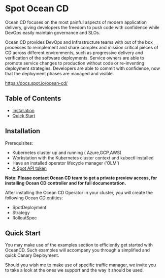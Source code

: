 # Spot Ocean CD 

Ocean CD focuses on the most painful aspects of modern application delivery, giving developers the freedom to push code with confidence while DevOps easily maintain governance and SLOs.

Ocean CD provides DevOps and Infrastructure teams with out of the box processes to reimplement and share complex and mission critical pieces of CD across different environments, such as progressive delivery and verification of the software deployments. Service owners are able to promote service changes to production without code or re-inventing deployment strategies. Developers are able to commit with confidence, now that the deployment phases are managed and visible.

https://docs.spot.io/ocean-cd/

## Table of Contents

- [Installation](#installation)
- [Quick Start](#quick-start)

## Installation

Prerequisites:
- Kubernetes cluster up and running ( Azure,GCP,AWS)
- Workstation with the Kubernetes cluster context and kubectl installed
- Have an installed operator lifecycle manager (‘OLM’)
- [A Spot API token](https://docs.spot.io/administration/api/create-api-token)

**Note: Please contact Ocean CD team to get a private preview access, for installing Ocean CD controller and for full documentation.**

After installing the Ocean CD Operator in your cluster, you will create the following Ocean CD entities:
- SpotDeployment
- Strategy
- RolloutSpec


## Quick Start

You may make use of the examples section to efficiently get started with OceanCD.
Such examples will accompany you through a simplified and quick Canary Deployment. 

Should you wish me to make use of specific traffic manager, we invite you to take a look at the ones we support and the way it should be used. 
